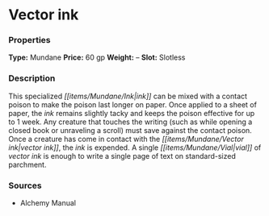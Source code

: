 ﻿---
Title: "Vector ink"
Type: "Mundane"
Price: "60 gp"
Weight: "–"
Slot: "Slotless"
Description: |
  "This specialized ink can be mixed with a contact poison to make the poison last longer on paper. Once applied to a sheet of paper, the ink remains slightly tacky and keeps the poison effective for up to 1 week. Any creature that touches the writing (such as while opening a closed book or unraveling a scroll) must save against the contact poison. Once a creature has come in contact with the vector ink, the ink is expended. A single vial of vector ink is enough to write a single page of text on standard-sized parchment."
Sources: "['Alchemy Manual']"
---

# Vector ink

### Properties

**Type:** Mundane **Price:** 60 gp **Weight:** – **Slot:** Slotless

### Description

This specialized _[[items/Mundane/Ink|ink]]_ can be mixed with a contact poison to make the poison last longer on paper. Once applied to a sheet of paper, the _ink_ remains slightly tacky and keeps the poison effective for up to 1 week. Any creature that touches the writing (such as while opening a closed book or unraveling a scroll) must save against the contact poison. Once a creature has come in contact with the _[[items/Mundane/Vector ink|vector ink]]_, the _ink_ is expended. A single _[[items/Mundane/Vial|vial]]_ of _vector ink_ is enough to write a single page of text on standard-sized parchment.

### Sources

* Alchemy Manual